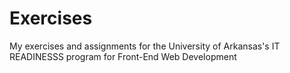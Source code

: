 # Exercises

My exercises and assignments for the University of Arkansas's IT READINESSS program for Front-End Web Development
